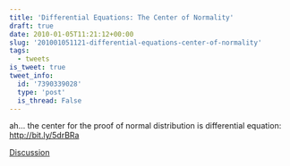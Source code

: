 ```yaml
---
title: 'Differential Equations: The Center of Normality'
draft: true
date: 2010-01-05T11:21:12+00:00
slug: '201001051121-differential-equations-center-of-normality'
tags:
  - tweets
is_tweet: true
tweet_info:
  id: '7390339028'
  type: 'post'
  is_thread: False
---
```




ah... the center for the proof of normal distribution is differential equation: http://bit.ly/5drBRa

[Discussion](https://x.com/sytelus/status/7390339028)
